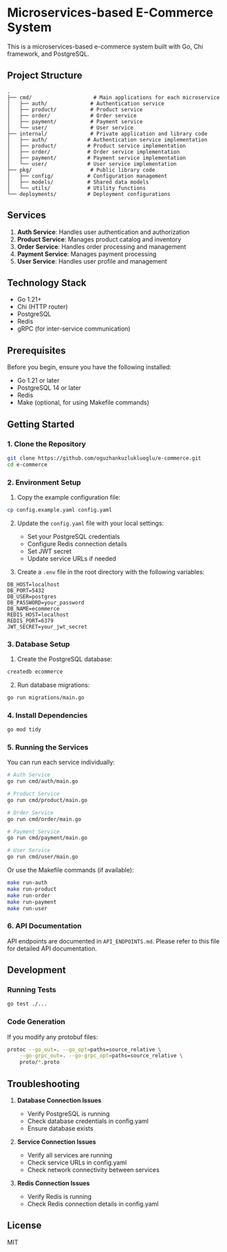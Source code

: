 # Microservices-based E-Commerce System

This is a microservices-based e-commerce system built with Go, Chi framework, and PostgreSQL.

## Project Structure

```
.
├── cmd/                    # Main applications for each microservice
│   ├── auth/              # Authentication service
│   ├── product/           # Product service
│   ├── order/             # Order service
│   ├── payment/           # Payment service
│   └── user/              # User service
├── internal/              # Private application and library code
│   ├── auth/             # Authentication service implementation
│   ├── product/          # Product service implementation
│   ├── order/            # Order service implementation
│   ├── payment/          # Payment service implementation
│   └── user/             # User service implementation
├── pkg/                   # Public library code
│   ├── config/           # Configuration management
│   ├── models/           # Shared data models
│   └── utils/            # Utility functions
└── deployments/          # Deployment configurations
```

## Services

1. **Auth Service**: Handles user authentication and authorization
2. **Product Service**: Manages product catalog and inventory
3. **Order Service**: Handles order processing and management
4. **Payment Service**: Manages payment processing
5. **User Service**: Handles user profile and management

## Technology Stack

- Go 1.21+
- Chi (HTTP router)
- PostgreSQL
- Redis
- gRPC (for inter-service communication)

## Prerequisites

Before you begin, ensure you have the following installed:
- Go 1.21 or later
- PostgreSQL 14 or later
- Redis
- Make (optional, for using Makefile commands)

## Getting Started

### 1. Clone the Repository
```bash
git clone https://github.com/oguzhankuzlukluoglu/e-commerce.git
cd e-commerce
```

### 2. Environment Setup

1. Copy the example configuration file:
```bash
cp config.example.yaml config.yaml
```

2. Update the `config.yaml` file with your local settings:
   - Set your PostgreSQL credentials
   - Configure Redis connection details
   - Set JWT secret
   - Update service URLs if needed

3. Create a `.env` file in the root directory with the following variables:
```env
DB_HOST=localhost
DB_PORT=5432
DB_USER=postgres
DB_PASSWORD=your_password
DB_NAME=ecommerce
REDIS_HOST=localhost
REDIS_PORT=6379
JWT_SECRET=your_jwt_secret
```

### 3. Database Setup

1. Create the PostgreSQL database:
```bash
createdb ecommerce
```

2. Run database migrations:
```bash
go run migrations/main.go
```

### 4. Install Dependencies

```bash
go mod tidy
```

### 5. Running the Services

You can run each service individually:

```bash
# Auth Service
go run cmd/auth/main.go

# Product Service
go run cmd/product/main.go

# Order Service
go run cmd/order/main.go

# Payment Service
go run cmd/payment/main.go

# User Service
go run cmd/user/main.go
```

Or use the Makefile commands (if available):
```bash
make run-auth
make run-product
make run-order
make run-payment
make run-user
```

### 6. API Documentation

API endpoints are documented in `API_ENDPOINTS.md`. Please refer to this file for detailed API documentation.

## Development

### Running Tests
```bash
go test ./...
```

### Code Generation
If you modify any protobuf files:
```bash
protoc --go_out=. --go_opt=paths=source_relative \
    --go-grpc_out=. --go-grpc_opt=paths=source_relative \
    proto/*.proto
```

## Troubleshooting

1. **Database Connection Issues**
   - Verify PostgreSQL is running
   - Check database credentials in config.yaml
   - Ensure database exists

2. **Service Connection Issues**
   - Verify all services are running
   - Check service URLs in config.yaml
   - Check network connectivity between services

3. **Redis Connection Issues**
   - Verify Redis is running
   - Check Redis connection details in config.yaml

## License

MIT 
